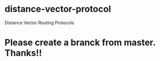 # distance-vector-protocol
Distance Vector Routing Protocols

# Please create a branck from master. Thanks!!
